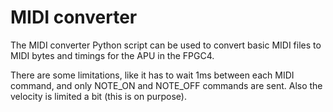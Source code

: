 # MIDI converter
The MIDI converter Python script can be used to convert basic MIDI files to MIDI bytes and timings for the APU in the FPGC4.

There are some limitations, like it has to wait 1ms between each MIDI command, and only NOTE_ON and NOTE_OFF commands are sent.
Also the velocity is limited a bit (this is on purpose).
